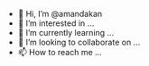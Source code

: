 - 👋 Hi, I’m @amandakan
- 👀 I’m interested in ...
- 🌱 I’m currently learning ...
- 💞️ I’m looking to collaborate on ...
- 📫 How to reach me ...

<!---
amandakan/amandakan is a ✨ special ✨ repository because its `README.md` (this file) appears on your GitHub profile.
You can click the Preview link to take a look at your changes.
--->

